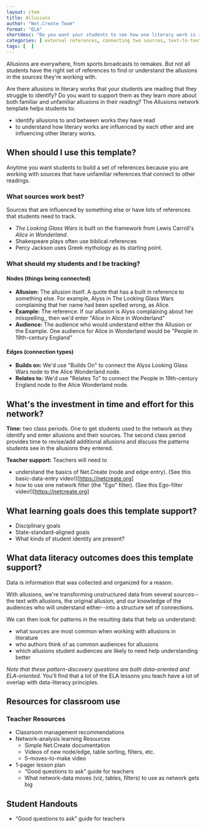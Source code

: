 ```yaml
---
layout: item
title: Allusions
author: "Net.Create Team"
format: "ELA"
shortdesc: "Do you want your students to see how one literary work is influenced bya another?"
categories: [ external references, connecting two sources, text-to-text ]
tags: [  ]
---
```


Allusions are everywhere, from sports broadcasts to remakes. But not all students have the right set of references to find or understand the allusions in the sources they're working with.

Are there allusions in literary works that your students are reading that they struggle to identify? Do you want to support them as they learn more about both familiar and unfamiliar allusions in their reading? The Allusions network template helps students to:
- identify allusions to and between works they have read
- to understand how literary works are influenced by each other and are influencing other literary works. 

## When should I use this template?

Anytime you want students to build a set of references because you are working with sources that have unfamiliar references that connect to other readings. 

### What sources work best?

Sources that are influenced by something else or have lots of references that students need to track.

- *The Looking Glass Wars* is built on the framework from Lewis Carroll's *Alice in Wonderland*.
- Shakespeare plays often use biblical references
- Percy Jackson uses Greek mythology as its starting point.

### What should my students and I be tracking?

#### Nodes (things being connected)
- **Allusion:** The allusion itself. A quote that has a built in reference to something else. For example, Alyss in The Looking Glass Wars complaining that her name had been spelled wrong, as Alice.
- **Example:** The reference. If our allusion is Alyss complaining about her misspelling,, then we'd enter "Alice in Alice in Wonderland"
- **Audience:** The audience who would understand either the Allusion or the Example. One audience for Alice in Wonderland would be "People in 19th-century England"

#### Edges (connection types)
- **Builds on:** We'd use "Builds On" to connect the Alyss Looking Glass Wars node to the Alice Wonderland node.
- **Relates to:** We'd use "Relates To" to connect the People in 19th-century England node to the Alice Wonderland node.

## What's the investment in time and effort for this network?

**Time:** two class periods. One to get students used to the network as they identify and enter allusions and their sources. The second class period provides time to revise/add additional allusions and discuss the patterns students see in the allusions they entered.

**Teacher support:** Teachers will need to
- understand the basics of Net.Create (node and edge entry). (See this basic-data-entry video!)[https://netcreate.org]
- how to use one network filter (the "Ego" filter). (See this Ego-filter video!)[https://netcreate.org]

## What learning goals does this template support?

- Disciplinary goals
- State-standard-aligned goals
- What kinds of student identity are present?

## What data literacy outcomes does this template support?

Data is information that was collected and organized for a reason.

With allusions, we're transforming unstructured data from several sources--the text with allusions, the original allusion, and our knowledge of the audiences who will understand either--into a structure set of connections.

We can then look for patterns in the resulting data that help us understand:
- what sources are most common when working with allusions in literature
- who authors think of as common audiences for allusions
- which allusions student audiences are likely to need help understanding better

*Note that these pattern-discovery questions are both data-oriented and ELA-oriented.* You'll find that a lot of the ELA lessons you teach have a lot of overlap with data-literacy principles.

## Resources for classroom use

### Teacher Resources

- Classroom management recommendations
- Network-analysis learning Resources
	- Simple Net.Create documentation
	- Videos of new node/edge, table sorting, filters, etc.
	- 5-moves-to-make video
- 1-pager lesson plan
	- “Good questions to ask” guide for teachers
	- What network-data moves (viz, tables, filters) to use as network gets big

## Student Handouts

- “Good questions to ask” guide for teachers
